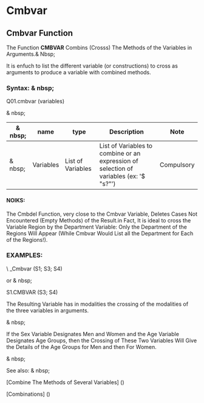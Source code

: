 # Cmbvar

## Cmbvar Function

The Function **CMBVAR** Combins (Crosss) The Methods of the Variables in Arguments.& Nbsp;

It is enfuch to list the different variable (or constructions) to cross as arguments to produce a variable with combined methods.

### Syntax: & nbsp;

Q01.cmbvar (variables)

& nbsp;

| & nbsp; | **name** | **type** | **Description** | **Note** |
| --- | --- | --- | --- | --- |
| & nbsp; | Variables | List of Variables | List of Variables to combine or an expression of selection of variables (ex: '$ "s?"') | Compulsory |

#### NOIKS:

The Cmbdel Function, very close to the Cmbvar Variable, Deletes Cases Not Encountered (Empty Methods) of the Result.in Fact, It is ideal to cross the Variable Region by the Department Variable: Only the Department of the Regions Will Appear (While Cmbvar Would List all the Department for Each of the Regions\!).

### EXAMPLES:

\ _Cmbvar (S1; S3; S4)

or & nbsp;

S1.CMBVAR (S3; S4)

The Resulting Variable has in modalities the crossing of the modalities of the three variables in arguments.

& nbsp;

If the Sex Variable Designates Men and Women and the Age Variable Designates Age Groups, then the Crossing of These Two Variables Will Give the Details of the Age Groups for Men and then For Women.

& nbsp;

See also: & nbsp;

[Combine The Methods of Several Variables] (<combination themodalites of the days1.md>)

[Combinations] (<combination Thevariables1.md>)